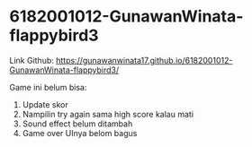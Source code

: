 # 6182001012-GunawanWinata-flappybird3

Link Github:
https://gunawanwinata17.github.io/6182001012-GunawanWinata-flappybird3/

Game ini belum bisa:
1. Update skor
2. Nampilin try again sama high score kalau mati
3. Sound effect belum ditambah
4. Game over UInya belom bagus

